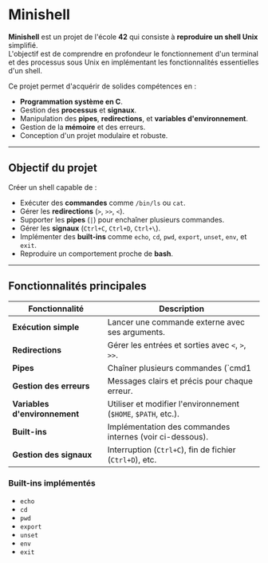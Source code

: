 # Minishell

**Minishell** est un projet de l'école **42** qui consiste à **reproduire un shell Unix** simplifié.  
L'objectif est de comprendre en profondeur le fonctionnement d'un terminal et des processus sous Unix en implémentant les fonctionnalités essentielles d'un shell.

Ce projet permet d'acquérir de solides compétences en :
- **Programmation système en C**.
- Gestion des **processus** et **signaux**.
- Manipulation des **pipes**, **redirections**, et **variables d'environnement**.
- Gestion de la **mémoire** et des erreurs.
- Conception d'un projet modulaire et robuste.

---

## Objectif du projet

Créer un shell capable de :
- Exécuter des **commandes** comme `/bin/ls` ou `cat`.
- Gérer les **redirections** (`>`, `>>`, `<`).
- Supporter les **pipes** (`|`) pour enchaîner plusieurs commandes.
- Gérer les **signaux** (`Ctrl+C`, `Ctrl+D`, `Ctrl+\`).
- Implémenter des **built-ins** comme `echo`, `cd`, `pwd`, `export`, `unset`, `env`, et `exit`.
- Reproduire un comportement proche de **bash**.

---

## Fonctionnalités principales

| Fonctionnalité | Description |
|----------------|------------|
| **Exécution simple** | Lancer une commande externe avec ses arguments. |
| **Redirections** | Gérer les entrées et sorties avec `<`, `>`, `>>`. |
| **Pipes** | Chaîner plusieurs commandes (`cmd1 | cmd2`). |
| **Gestion des erreurs** | Messages clairs et précis pour chaque erreur. |
| **Variables d'environnement** | Utiliser et modifier l'environnement (`$HOME`, `$PATH`, etc.). |
| **Built-ins** | Implémentation des commandes internes (voir ci-dessous). |
| **Gestion des signaux** | Interruption (`Ctrl+C`), fin de fichier (`Ctrl+D`), etc. |

### Built-ins implémentés
- `echo`
- `cd`
- `pwd`
- `export`
- `unset`
- `env`
- `exit`
